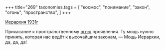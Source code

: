 +++
title="269"
taxonomies.tags = [
 "космос",
 "понимание",
 "закон",
 "огонь",
 "пространство",
]
+++

[Иерархия 1931г](/agni/1931)

Прикасание к пространственному [огню](/tags/космос) проявления. Ту мощь нужно принять, которая нас ведёт к высочайшим законам, — Мощь Иерархии, да, да, да!   

